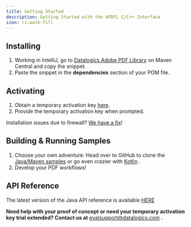 ```yaml
---
title: Getting Started
description: Getting Started with the APDFL C/C++ Interface
icon: ri:walk-fill
---
```


## Installing

1. Working in IntelliJ, go to [Datalogics Adobe PDF Library](https://central.sonatype.com/artifact/com.datalogics.pdfl/pdfl) on Maven Central and copy the snippet.
2. Paste the snippet in the **dependencies** section of your POM file.

## **Activating**

1. Obtain a temporary activation key [here](https://www.datalogics.com/pdf-sdk-free-trial).
2. Provide the temporary activation key when prompted.

Installation issues due to firewall? [We have a fix](/adobe-pdf-library/java/firewall-issues)!

## Building & Running Samples

1. Choose your own adventure: Head over to GitHub to clone the [Java/Maven samples](https://github.com/datalogics/apdfl-java-maven-samples)[](https://github.com/datalogics/apdfl-csharp-dotnet-samples) or go even crazier with [Kotlin](https://github.com/datalogics/apdfl-kotlin-samples) .
2. Develop your PDF workflows!

## API Reference

The latest version of the Java API reference is available [HERE](https://docs.datalogics.com/apdfl18/Java/APDFL18.0.5PlusP1b/Overview/index.html)

**Need help with your proof of concept or need your temporary activation key trial extended? Contact us at** <evalsupport@datalogics.com> **.**
